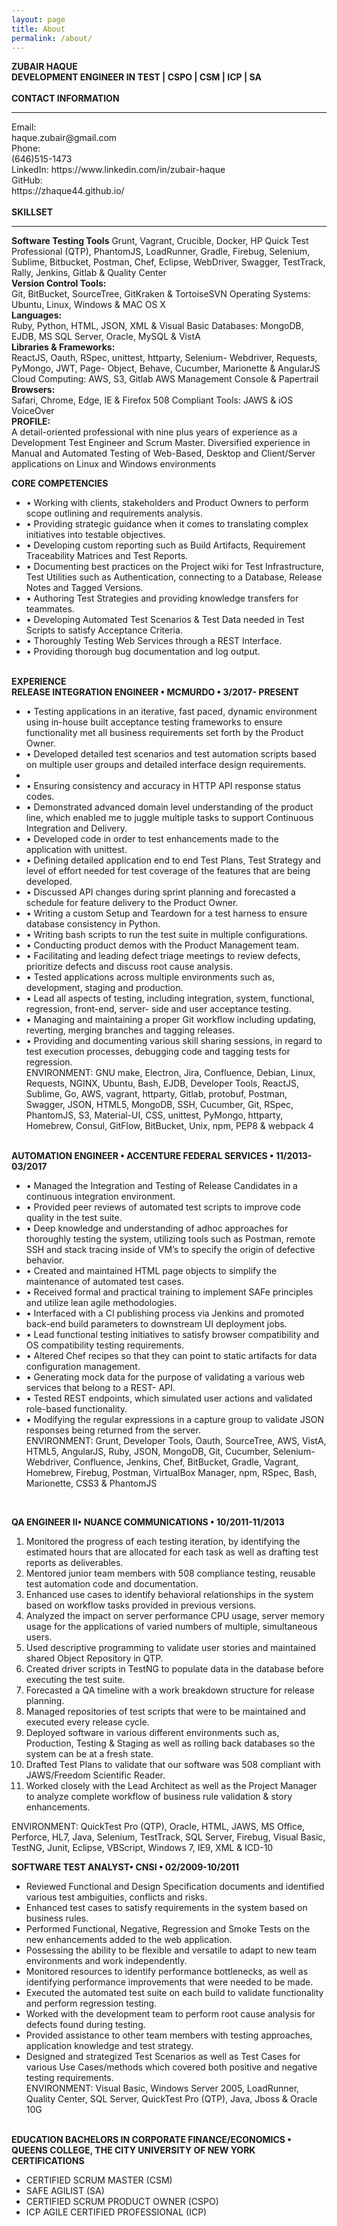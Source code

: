 ```yaml
---
layout: page
title: About
permalink: /about/
---
```


<amp-img width="83.33" height="57.33" layout="responsive" src="http://insights.dice.com/wp-content/uploads/2014/07/C-Programming.jpg"></amp-img>

<b>ZUBAIR HAQUE<br>
DEVELOPMENT ENGINEER IN TEST | CSPO | CSM | ICP | SA</b><br><br>
<b>CONTACT INFORMATION</b>
<hr>
Email:<br>
haque.zubair@gmail.com <br>
Phone:<br>
(646)515-1473<br>
LinkedIn: https://www.linkedin.com/in/zubair-haque<br>
GitHub:<br>
https://zhaque44.github.io/<br><br>
<b>SKILLSET</b>
<hr>
<b>Software Testing Tools</b>
Grunt, Vagrant, Crucible, Docker, HP Quick Test Professional (QTP), PhantomJS, LoadRunner, Gradle, Firebug, Selenium, Sublime, Bitbucket, Postman, Chef, Eclipse, WebDriver, Swagger, TestTrack, Rally, Jenkins, Gitlab & Quality Center<br>
<b>Version Control Tools:</b><br>
Git, BitBucket, SourceTree, GitKraken & TortoiseSVN Operating Systems: Ubuntu, Linux, Windows
& MAC OS X<br>
<b>Languages:</b><br>
Ruby, Python, HTML, JSON, XML & Visual Basic Databases:
MongoDB, EJDB, MS SQL Server, Oracle, MySQL & VistA<br>
<b>Libraries & Frameworks:</b><br>
ReactJS, Oauth, RSpec, unittest, httparty, Selenium- Webdriver, Requests, PyMongo, JWT, Page- Object, Behave, Cucumber, Marionette & AngularJS Cloud Computing:
AWS, S3, Gitlab
AWS Management Console & Papertrail<br>
<b>Browsers:</b><br>
Safari, Chrome, Edge, IE & Firefox
508 Compliant Tools: JAWS & iOS VoiceOver<br>
<b>PROFILE:</b><br>
A detail-oriented professional with nine plus years of experience as a Development Test Engineer and Scrum Master. Diversified experience in Manual and Automated Testing of Web-Based, Desktop and Client/Server applications on Linux and Windows environments<br>

<b>CORE COMPETENCIES</b>
<ul>
<li>• Working with clients, stakeholders and Product Owners to perform scope outlining and requirements analysis.</li>
<li>• Providing strategic guidance when it comes to translating complex initiatives into testable objectives.</li>
<li>• Developing custom reporting such as Build Artifacts, Requirement Traceability Matrices and Test Reports.
</li>
<li>• Documenting best practices on the Project wiki for Test Infrastructure, Test Utilities such as Authentication, connecting to a Database, Release Notes and Tagged Versions.</li>
<li>• Authoring Test Strategies and providing knowledge transfers for teammates.</li>
<li>• Developing Automated Test Scenarios & Test Data needed in Test Scripts to satisfy Acceptance Criteria.</li>
<li>• Thoroughly Testing Web Services through a REST Interface.</li>
<li>• Providing thorough bug documentation and log output.</li>
</ul><br>
<b>EXPERIENCE<br>
RELEASE INTEGRATION ENGINEER • MCMURDO • 3/2017- PRESENT</b>
<ul>
<li>• Testing applications in an iterative, fast paced, dynamic environment using in-house built acceptance testing frameworks to ensure functionality met all business requirements set forth by the Product Owner.</li>
<li>• Developed detailed test scenarios and test automation scripts based on multiple user groups and detailed interface design requirements.<li>
<li>• Ensuring consistency and accuracy in HTTP API response status codes.</li>
<li>• Demonstrated advanced domain level understanding of the product line, which enabled me to juggle multiple tasks to support Continuous Integration and Delivery.</li>
<li>• Developed code in order to test enhancements made to the application with unittest.</li>
<li>• Defining detailed application end to end Test Plans, Test Strategy and level of effort needed for test coverage of the features that are being developed.</li>
<li>• Discussed API changes during sprint planning and forecasted a schedule for feature delivery to the Product Owner.</li>
<li>• Writing a custom Setup and Teardown for a test harness to ensure database consistency in Python.</li>
<li>• Writing bash scripts to run the test suite in multiple configurations.</li>
<li>• Conducting product demos with the Product Management team.</li>
<li>• Facilitating and leading defect triage meetings to review defects, prioritize defects and discuss root
cause analysis.</li>
<li>• Tested applications across multiple environments such as, development, staging and production.</li>
<li>
• Lead all aspects of testing, including integration, system, functional, regression, front-end, server-
side and user acceptance testing.</li>
<li>
• Managing and maintaining a proper Git workflow including updating, reverting, merging branches
and tagging releases.</li>
<li>• Providing and documenting various skill sharing sessions, in regard to test execution processes,
debugging code and tagging tests for regression.</li>
ENVIRONMENT: GNU make, Electron, Jira, Confluence, Debian, Linux, Requests, NGINX, Ubuntu, Bash, EJDB, Developer Tools, ReactJS, Sublime, Go, AWS, vagrant, httparty, Gitlab, protobuf, Postman, Swagger, JSON, HTML5, MongoDB, SSH, Cucumber, Git, RSpec, PhantomJS, S3, Material-UI, CSS, unittest, PyMongo, httparty, Homebrew, Consul, GitFlow, BitBucket, Unix, npm, PEP8 & webpack 4
</ul>

<br>
<b>AUTOMATION ENGINEER • ACCENTURE FEDERAL SERVICES • 11/2013-03/2017</b><br>
<ul>
<li>
• Managed the Integration and Testing of Release Candidates in a continuous integration environment.</li>
<li>• Provided peer reviews of automated test scripts to improve code quality in the test suite.</li>
<li>• Deep knowledge and understanding of adhoc approaches for thoroughly testing the system,
utilizing tools such as Postman, remote SSH and stack tracing inside of VM’s to specify the origin of
defective behavior.</li>
<li>• Created and maintained HTML page objects to simplify the maintenance of automated test cases.</li>
<li>• Received formal and practical training to implement SAFe principles and utilize lean agile
methodologies.</li>
<li>• Interfaced with a CI publishing process via Jenkins and promoted back-end build parameters to
downstream UI deployment jobs.</li>
<li>• Lead functional testing initiatives to satisfy browser compatibility and OS compatibility testing
requirements.</li>
<li>• Altered Chef recipes so that they can point to static artifacts for data configuration management.</li>
<li>• Generating mock data for the purpose of validating a various web services that belong to a REST-
API.</li>
<li>• Tested REST endpoints, which simulated user actions and validated role-based functionality.</li>
<li>
• Modifying the regular expressions in a capture group to validate JSON responses being returned
from the server.</li>
ENVIRONMENT: Grunt, Developer Tools, Oauth, SourceTree, AWS, VistA, HTML5, AngularJS, Ruby, JSON, MongoDB, Git, Cucumber, Selenium-Webdriver, Confluence, Jenkins, Chef, BitBucket, Gradle, Vagrant, Homebrew, Firebug, Postman, VirtualBox Manager, npm, RSpec, Bash, Marionette, CSS3 & PhantomJS
</ul><br>

<b>QA ENGINEER II• NUANCE COMMUNICATIONS • 10/2011-11/2013</b><br>
<ol>
<li>Monitored the progress of each testing iteration, by identifying the estimated hours that are allocated for each task as well as drafting test reports as deliverables.</li>
<li>Mentored junior team members with 508 compliance testing, reusable test automation code and documentation.</li>
<li>Enhanced use cases to identify behavioral relationships in the system based on workflow tasks provided in previous versions.</li>
<li>Analyzed the impact on server performance CPU usage, server memory usage for the applications of varied numbers of multiple, simultaneous users.</li>
<li>Used descriptive programming to validate user stories and maintained shared Object Repository in QTP.</li>
<li>Created driver scripts in TestNG to populate data in the database before executing the test suite.</li>
<li>Forecasted a QA timeline with a work breakdown structure for release planning.</li>
<li>Managed repositories of test scripts that were to be maintained and executed every release cycle.</li>
<li>Deployed software in various different environments such as, Production, Testing & Staging as well
as rolling back databases so the system can be at a fresh state.</li>
<li>Drafted Test Plans to validate that our software was 508 compliant with JAWS/Freedom Scientific
Reader.</li>
<li>Worked closely with the Lead Architect as well as the Project Manager to analyze complete
workflow of business rule validation & story enhancements.</li>
</ol>
ENVIRONMENT: QuickTest Pro (QTP), Oracle, HTML, JAWS, MS Office, Perforce, HL7, Java, Selenium, TestTrack, SQL Server, Firebug, Visual Basic, TestNG, Junit, Eclipse, VBScript, Windows 7, IE9, XML & ICD-10<br>

<b>SOFTWARE TEST ANALYST• CNSI • 02/2009-10/2011</b>
<ul>
<li>Reviewed Functional and Design Specification documents and identified various test ambiguities, conflicts and risks.</li>
<li>Enhanced test cases to satisfy requirements in the system based on business rules.</li>
<li>Performed Functional, Negative, Regression and Smoke Tests on the new enhancements added to
the web application.</li>
<li>Possessing the ability to be flexible and versatile to adapt to new team environments and work
independently.</li>
<li>Monitored resources to identify performance bottlenecks, as well as identifying performance
improvements that were needed to be made.</li>
<li>Executed the automated test suite on each build to validate functionality and perform regression
testing.</li>
<li>Worked with the development team to perform root cause analysis for defects found during testing.</li>
<li>Provided assistance to other team members with testing approaches, application knowledge and
test strategy.</li>
<li>Designed and strategized Test Scenarios as well as Test Cases for various Use Cases/methods which
covered both positive and negative testing requirements.</li>
ENVIRONMENT: Visual Basic, Windows Server 2005, LoadRunner, Quality Center, SQL Server, QuickTest Pro (QTP), Java, Jboss & Oracle 10G
</ul><br>
<b>EDUCATION
BACHELORS IN CORPORATE FINANCE/ECONOMICS • QUEENS COLLEGE, THE CITY UNIVERSITY OF NEW YORK</b>
<b>CERTIFICATIONS</b>
<ul>
<li>CERTIFIED SCRUM MASTER (CSM)</li>
<li>SAFE AGILIST (SA)</li>
<li>CERTIFIED SCRUM PRODUCT OWNER (CSPO)</li>
<li>ICP AGILE CERTIFIED PROFESSIONAL (ICP)</li>
</ul>
